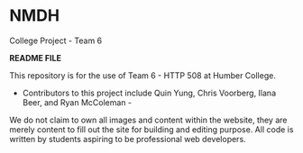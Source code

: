 NMDH
====

College Project - Team 6

**************************README FILE**************************

This repository is for the use of Team 6 - HTTP 508 at Humber College.
- Contributors to this project include Quin Yung, Chris Voorberg, Ilana Beer, and Ryan McColeman -

We do not claim to own all images and content within the website, they are merely
content to fill out the site for building and editing purpose. All code is written by
students aspiring to be professional web developers.
